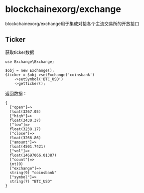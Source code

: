 # blockchainexorg/exchange
blockchainexorg/exchange用于集成对接各个主流交易所的开放接口

## Ticker
获取ticker数据
```
use Exchange\Exchange;

$obj = new Exchange();
$ticker = $obj->setExchange('coinsbank')
    ->setSymbol('BTC_USD')
    ->getTicker();
```
返回数据：
```
{
  ["open"]=>
  float(3267.05)
  ["high"]=>
  float(3430.37)
  ["low"]=>
  float(3238.17)
  ["close"]=>
  float(3266.86)
  ["amount"]=>
  float(4501.7421)
  ["vol"]=>
  float(14697066.01387)
  ["count"]=>
  int(0)
  ["exchange"]=>
  string(9) "coinsbank"
  ["symbol"]=>
  string(7) "BTC_USD"
}

```
